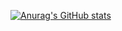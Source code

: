 [![Anurag's GitHub stats](https://github-readme-stats.vercel.app/api?username=HenriqueProj)](https://github.com/anuraghazra/github-readme-stats)
